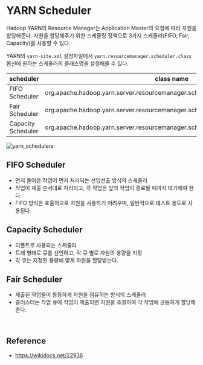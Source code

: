 # YARN Scheduler

Hadoop YARN의 Resource Manager는 Application Master의 요청에 따라 자원을 할당해준다.
자원을 할당해주기 위한 스케줄링 정책으로 3가지 스케줄러(FIFO, Fair, Capacity)를 사용할 수 있다.

YARN의 ```yarn-site.xml``` 설정파일에서 ```yarn.resourcemanager.scheduler.class``` 옵션에 원하는 스케줄러의 클래스명을 설정해줄 수 있다.

| scheduler | class name |
| --- | --- |
| FIFO Scheduler | org.apache.hadoop.yarn.server.resourcemanager.scheduler.fifo.FifoScheduler |
| Fair Scheduler | org.apache.hadoop.yarn.server.resourcemanager.scheduler.fair.FairScheduler |
| Capacity Scheduler | org.apache.hadoop.yarn.server.resourcemanager.scheduler.capacity.CapacityScheduler |



![yarn_schedulers](https://github.com/dhkdn9192/data_engineer_career/blob/master/de/hadoop/img/yarn_schedulers.png)


## FIFO Scheduler
- 먼저 들어온 작업이 먼저 처리되는 선입선출 방식의 스케줄러
- 작업이 제출 순서대로 처리되고, 각 작업은 앞의 작업이 종료될 때까지 대기해야 한다.
- FIFO 방식은 효율적으로 자원을 사용하기 어려우며, 일반적으로 테스트 용도로 사용된다.


## Capacity Scheduler
- 디폴트로 사용되는 스케줄러
- 트래 형태로 큐를 선언하고, 각 큐 별로 자원의 용량을 지정
- 각 큐는 지정된 용량에 맞게 자원을 할당받는다.


## Fair Scheduler
- 제출된 작업들이 동등하게 자원을 점유하는 방식의 스케줄러
- 클러스터는 작업 큐에 작업이 제출되면 자원을 조절하여 각 작업에 균등하게 할당해준다.
 

<br>

## Reference
- https://wikidocs.net/22936
